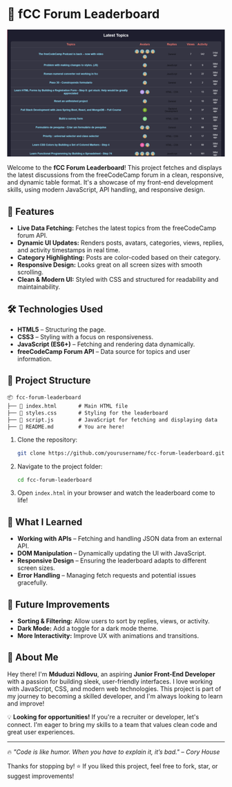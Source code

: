 # 🚀 fCC Forum Leaderboard
![alt text](image.png)

Welcome to the **fCC Forum Leaderboard**! This project fetches and displays the latest discussions from the freeCodeCamp forum in a clean, responsive, and dynamic table format. It's a showcase of my front-end development skills, using modern JavaScript, API handling, and responsive design.

## 📌 Features

- **Live Data Fetching:** Fetches the latest topics from the freeCodeCamp forum API.
- **Dynamic UI Updates:** Renders posts, avatars, categories, views, replies, and activity timestamps in real time.
- **Category Highlighting:** Posts are color-coded based on their category.
- **Responsive Design:** Looks great on all screen sizes with smooth scrolling.
- **Clean & Modern UI:** Styled with CSS and structured for readability and maintainability.

## 🛠️ Technologies Used

- **HTML5** – Structuring the page.
- **CSS3** – Styling with a focus on responsiveness.
- **JavaScript (ES6+)** – Fetching and rendering data dynamically.
- **freeCodeCamp Forum API** – Data source for topics and user information.

## 📂 Project Structure

```
📦 fcc-forum-leaderboard
├── 📜 index.html       # Main HTML file
├── 🎨 styles.css       # Styling for the leaderboard
├── 📜 script.js        # JavaScript for fetching and displaying data
├── 📜 README.md        # You are here!
```


1. Clone the repository:
   ```sh
   git clone https://github.com/yourusername/fcc-forum-leaderboard.git
   ```
2. Navigate to the project folder:
   ```sh
   cd fcc-forum-leaderboard
   ```
3. Open `index.html` in your browser and watch the leaderboard come to life!
## 🎯 What I Learned

- **Working with APIs** – Fetching and handling JSON data from an external API.
- **DOM Manipulation** – Dynamically updating the UI with JavaScript.
- **Responsive Design** – Ensuring the leaderboard adapts to different screen sizes.
- **Error Handling** – Managing fetch requests and potential issues gracefully.

## 🚀 Future Improvements

- **Sorting & Filtering:** Allow users to sort by replies, views, or activity.
- **Dark Mode:** Add a toggle for a dark mode theme.
- **More Interactivity:** Improve UX with animations and transitions.

## 👋 About Me

Hey there! I'm **Mduduzi Ndlovu**, an aspiring **Junior Front-End Developer** with a passion for building sleek, user-friendly interfaces. I love working with JavaScript, CSS, and modern web technologies. This project is part of my journey to becoming a skilled developer, and I'm always looking to learn and improve!

💡 **Looking for opportunities!** If you're a recruiter or developer, let's connect. I'm eager to bring my skills to a team that values clean code and great user experiences.

---

🔥 _"Code is like humor. When you have to explain it, it’s bad." – Cory House_

Thanks for stopping by! ⭐ If you liked this project, feel free to fork, star, or suggest improvements!

